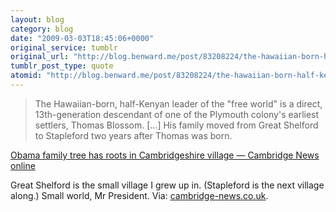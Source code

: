 ```yaml
---
layout: blog
category: blog
date: "2009-03-03T18:45:06+0000"
original_service: tumblr
original_url: "http://blog.benward.me/post/83208224/the-hawaiian-born-half-kenyan-leader-of-the-free"
tumblr_post_type: quote
atomid: "http://blog.benward.me/post/83208224/the-hawaiian-born-half-kenyan-leader-of-the-free"
---
```

> The Hawaiian-born, half-Kenyan leader of the "free world" is a direct, 13th-generation descendant of one of the Plymouth colony's earliest settlers, Thomas Blossom. […] His family moved from Great Shelford to Stapleford two years after Thomas was born.

<a href="http://www.cambridge-news.co.uk/cn_news_home/DisplayArticle.asp?ID=396028">Obama family tree has roots in Cambridgeshire village — Cambridge News online</a>

Great Shelford is the small village I grew up in. (Stapleford is the next village along.) Small world, Mr President.
Via: [cambridge-news.co.uk](http://www.cambridge-news.co.uk/cn_news_home/DisplayArticle.asp?ID=396028).